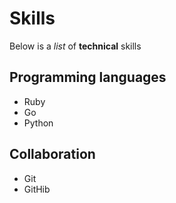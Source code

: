 # Skills

Below is a *list* of **technical** skills

## Programming languages
- Ruby
- Go
- Python

## Collaboration
- Git 
- GitHib
